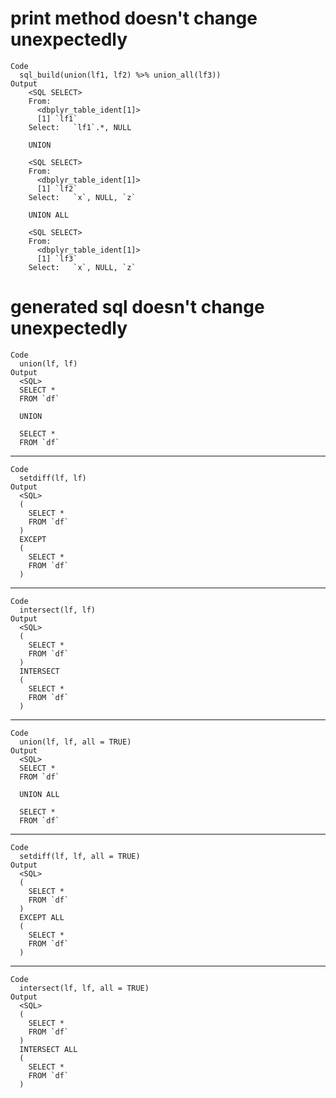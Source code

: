 # print method doesn't change unexpectedly

    Code
      sql_build(union(lf1, lf2) %>% union_all(lf3))
    Output
        <SQL SELECT>
        From:
          <dbplyr_table_ident[1]>
          [1] `lf1`
        Select:   `lf1`.*, NULL
      
        UNION
      
        <SQL SELECT>
        From:
          <dbplyr_table_ident[1]>
          [1] `lf2`
        Select:   `x`, NULL, `z`
      
        UNION ALL
      
        <SQL SELECT>
        From:
          <dbplyr_table_ident[1]>
          [1] `lf3`
        Select:   `x`, NULL, `z`

# generated sql doesn't change unexpectedly

    Code
      union(lf, lf)
    Output
      <SQL>
      SELECT *
      FROM `df`
      
      UNION
      
      SELECT *
      FROM `df`

---

    Code
      setdiff(lf, lf)
    Output
      <SQL>
      (
        SELECT *
        FROM `df`
      )
      EXCEPT
      (
        SELECT *
        FROM `df`
      )

---

    Code
      intersect(lf, lf)
    Output
      <SQL>
      (
        SELECT *
        FROM `df`
      )
      INTERSECT
      (
        SELECT *
        FROM `df`
      )

---

    Code
      union(lf, lf, all = TRUE)
    Output
      <SQL>
      SELECT *
      FROM `df`
      
      UNION ALL
      
      SELECT *
      FROM `df`

---

    Code
      setdiff(lf, lf, all = TRUE)
    Output
      <SQL>
      (
        SELECT *
        FROM `df`
      )
      EXCEPT ALL
      (
        SELECT *
        FROM `df`
      )

---

    Code
      intersect(lf, lf, all = TRUE)
    Output
      <SQL>
      (
        SELECT *
        FROM `df`
      )
      INTERSECT ALL
      (
        SELECT *
        FROM `df`
      )

